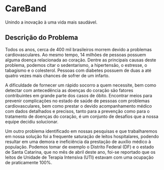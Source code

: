 <h1>CareBand</h1>
<p>Unindo a inovação à uma vida mais saudável.</p>

<h2>Descrição do Problema</h2>
<p>Todos os anos, cerca de 400 mil brasileiros morrem devido a problemas cardiovasculares. Ao mesmo tempo, 14 milhões de pessoas possuem alguma doença relacionada ao coração. Dentre as principais causas deste problema, podemos citar o sedentarismo, a hipertensão, o estresse, o tabagismo e o colesterol. Pessoas com diabetes possuem de duas a até quatro vezes mais chances de sofrer de um infarto.
</p>
<p>A dificuldade de fornecer um rápido socorro a quem necessite, bem como detectar com antecedência as doenças do coração são fatores contribuintes em grande parte dos casos de óbito. Encontrar meios para prevenir complicações no estado de saúde de pessoas com problemas cardiovasculares, bem como prestar o devido acompanhamento médico com dados detalhados e precisos, tanto para a prevenção como para o tratamento de doenças do coração, é um conjunto de desafios que a nossa equipe decidiu solucionar.
</p>
<p>Um outro problema identificado em nossas pesquisas e que trabalharemos em nossa solução foi a frequente saturação de leitos hospitalares, podendo resultar em uma demora e ineficiência da prestação de auxílio médico à população. Podemos tomar de exemplo o Distrito Federal (DF) e o estado de Santa Catarina, que no mês de abril deste ano, foi-se reportado que os leitos de Unidade de Terapia Intensiva (UTI) estavam com uma ocupação de praticamente 100%.
</p>